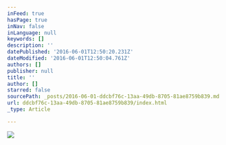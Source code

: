 ```yaml
---
inFeed: true
hasPage: true
inNav: false
inLanguage: null
keywords: []
description: ''
datePublished: '2016-06-01T12:50:20.231Z'
dateModified: '2016-06-01T12:50:04.761Z'
authors: []
publisher: null
title: ''
author: []
starred: false
sourcePath: _posts/2016-06-01-ddcbf76c-13aa-49db-8705-81ae8759b839.md
url: ddcbf76c-13aa-49db-8705-81ae8759b839/index.html
_type: Article

---
```

![](https://the-grid-user-content.s3-us-west-2.amazonaws.com/d17fde35-f842-43f7-88b4-51a5188e5fa4.jpg)
